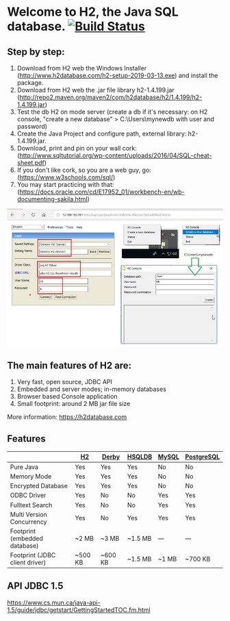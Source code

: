 # Welcome to H2, the Java SQL database. [![Build Status](https://travis-ci.org/h2database/h2database.svg?branch=master)](https://travis-ci.org/h2database/h2database)



## Step by step:

1. Download from H2 web the Windows Installer (http://www.h2database.com/h2-setup-2019-03-13.exe) and install the package.
2. Download from H2 web the .jar file library h2-1.4.199.jar (http://repo2.maven.org/maven2/com/h2database/h2/1.4.199/h2-1.4.199.jar)
3. Test the db H2 on mode server (create a db if it's necessary: on H2 console, "create a new database" > C:\Users\mynewdb with user and password)
4. Create the Java Project and configure path, external library: h2-1.4.199.jar.
5. Download, print and pin on your wall cork: (http://www.sqltutorial.org/wp-content/uploads/2016/04/SQL-cheat-sheet.pdf)
6. If you don't like cork, so you are a web guy, go: (https://www.w3schools.com/sql/)
7. You may start practicing with that: (https://docs.oracle.com/cd/E17952_01/workbench-en/wb-documenting-sakila.html)


![H2 setting new db on mode server](https://github.com/AlbertProfe/JAVA_pqtm2019/blob/master/HelloH2/h2.setting.jpg)


## The main features of H2 are:

1. Very fast, open source, JDBC API
2. Embedded and server modes; in-memory databases
3. Browser based Console application
4. Small footprint: around 2 MB jar file size

More information: https://h2database.com

## Features

| | [H2](https://h2database.com/) | [Derby](https://db.apache.org/derby) | [HSQLDB](http://hsqldb.org) | [MySQL](https://www.mysql.com/) | [PostgreSQL](https://www.postgresql.org) |
|--------------------------------|---------|---------|---------|-------|---------|
| Pure Java                      | Yes     | Yes     | Yes     | No    | No      |
| Memory Mode                    | Yes     | Yes     | Yes     | No    | No      |
| Encrypted Database             | Yes     | Yes     | Yes     | No    | No      |
| ODBC Driver                    | Yes     | No      | No      | Yes   | Yes     |
| Fulltext Search                | Yes     | No      | No      | Yes   | Yes     |
| Multi Version Concurrency      | Yes     | No      | Yes     | Yes   | Yes     |
| Footprint (embedded database)  | ~2 MB   | ~3 MB   | ~1.5 MB | —     | —       |
| Footprint (JDBC client driver) | ~500 KB | ~600 KB | ~1.5 MB | ~1 MB | ~700 KB |


## API JDBC 1.5

https://www.cs.mun.ca/java-api-1.5/guide/jdbc/getstart/GettingStartedTOC.fm.html
